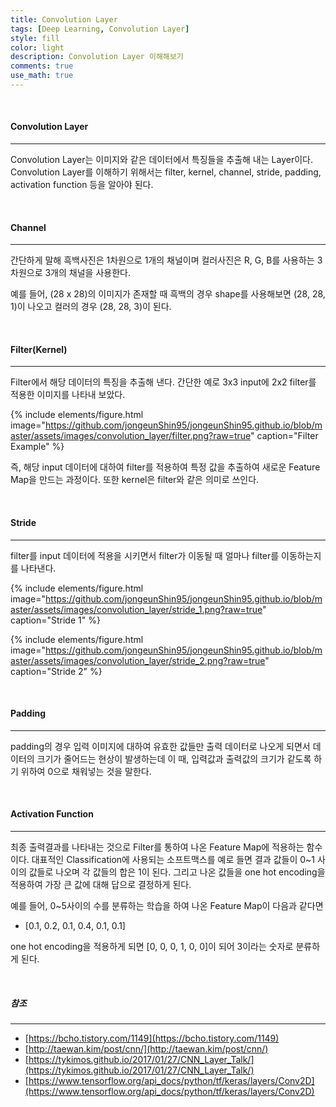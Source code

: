 ```yaml
---
title: Convolution Layer
tags: [Deep Learning, Convolution Layer]
style: fill
color: light
description: Convolution Layer 이해해보기
comments: true
use_math: true
---
```


<br>

#### Convolution Layer

---

Convolution Layer는 이미지와 같은 데이터에서 특징들을 추출해 내는 Layer이다.<br />
Convolution Layer를 이해하기 위해서는 filter, kernel, channel, stride, padding, activation function 등을 알아야 된다.<br>

<br>

#### Channel

---

간단하게 말해 흑백사진은 1차원으로 1개의 채널이며 컬러사진은 R, G, B를 사용하는 3차원으로 3개의 채널을 사용한다.<br />

예를 들어, (28 x 28)의 이미지가 존재할 때 흑백의 경우 shape를 사용해보면 (28, 28, 1)이 나오고 컬러의 경우 (28, 28, 3)이 된다.


<br>

#### Filter(Kernel)

---

Filter에서 해당 데이터의 특징을 추출해 낸다. 간단한 예로 3x3 input에 2x2 filter를 적용한 이미지를 나타내 보았다.

{% include elements/figure.html image="https://github.com/jongeunShin95/jongeunShin95.github.io/blob/master/assets/images/convolution_layer/filter.png?raw=true" caption="Filter Example" %}

즉, 해당 input 데이터에 대하여 filter를 적용하여 특정 값을 추출하여 새로운 Feature Map을 만드는 과정이다. 또한 kernel은 filter와 같은 의미로 쓰인다.<br />


<br>

#### Stride

---

filter를 input 데이터에 적용을 시키면서 filter가 이동될 때 얼마나 filter를 이동하는지를 나타낸다.

{% include elements/figure.html image="https://github.com/jongeunShin95/jongeunShin95.github.io/blob/master/assets/images/convolution_layer/stride_1.png?raw=true" caption="Stride 1" %}

{% include elements/figure.html image="https://github.com/jongeunShin95/jongeunShin95.github.io/blob/master/assets/images/convolution_layer/stride_2.png?raw=true" caption="Stride 2" %}


<br>

#### Padding

---

padding의 경우 입력 이미지에 대하여 유효한 값들만 출력 데이터로 나오게 되면서 데이터의 크기가 줄어드는 현상이 발생하는데
이 때, 입력값과 출력값의 크기가 같도록 하기 위하여 0으로 채워넣는 것을 말한다.


<br>

#### Activation Function

---

최종 출력결과를 나타내는 것으로 Filter를 통하여 나온 Feature Map에 적용하는 함수이다.
대표적인 Classification에 사용되는 소프트맥스를 예로 들면 결과 값들이 0~1 사이의 값들로 나오며 각 값들의 합은 1이 된다.
그리고 나온 값들을 one hot encoding을 적용하여 가장 큰 값에 대해 답으로 결정하게 된다. <br />

예를 들어, 0~5사이의 수를 분류하는 학습을 하여 나온 Feature Map이 다음과 같다면

* [0.1, 0.2, 0.1, 0.4, 0.1, 0.1]

one hot encoding을 적용하게 되면 [0, 0, 0, 1, 0, 0]이 되어 3이라는 숫자로 분류하게 된다.



<br>



##### 참조

---

* [https://bcho.tistory.com/1149](https://bcho.tistory.com/1149)
* [http://taewan.kim/post/cnn/](http://taewan.kim/post/cnn/)
* [https://tykimos.github.io/2017/01/27/CNN_Layer_Talk/](https://tykimos.github.io/2017/01/27/CNN_Layer_Talk/)
* [https://www.tensorflow.org/api_docs/python/tf/keras/layers/Conv2D](https://www.tensorflow.org/api_docs/python/tf/keras/layers/Conv2D)